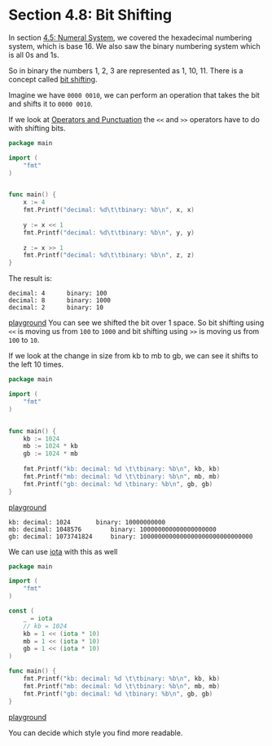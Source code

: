 # Section 4.8: Bit Shifting  

In section [4.5: Numeral System](../section_4/4.5.md), we covered the hexadecimal numbering system, which is base 16. We also saw the binary numbering system which is all 0s and 1s.  
  
So in binary the numbers 1, 2, 3 are represented as 1, 10, 11. There is a concept called [bit shifting](https://en.wikipedia.org/wiki/Bitwise_operation#Bit_shifts).  
  
Imagine we have `0000 0010`, we can perform an operation that takes the bit and shifts it to `0000 0010`.  
  
If we look at [Operators and Punctuation](https://golang.org/ref/spec#Operators_and_punctuation) the `<<` and `>>` operators have to do with shifting bits.  
  
```go
package main

import (
	"fmt"
)


func main() {
	x := 4
	fmt.Printf("decimal: %d\t\tbinary: %b\n", x, x)
	
	y := x << 1
	fmt.Printf("decimal: %d\t\tbinary: %b\n", y, y)
	
	z := x >> 1
	fmt.Printf("decimal: %d\t\tbinary: %b\n", z, z)
}

```
The result is:
```
decimal: 4		binary: 100
decimal: 8		binary: 1000
decimal: 2		binary: 10
```
[playground](https://play.golang.org/p/NYOejCbw7Y)
You can see we shifted the bit over 1 space. So bit shifting using `<<` is moving us from `100` to `1000` and bit shifting using `>>` is moving us from `100` to `10`.  
  
If we look at the change in size from kb to mb to gb, we can see it shifts to the left 10 times.
```go
package main

import (
	"fmt"
)


func main() {
	kb := 1024
	mb := 1024 * kb
	gb := 1024 * mb
	
	fmt.Printf("kb: decimal: %d \t\tbinary: %b\n", kb, kb)
	fmt.Printf("mb: decimal: %d \t\tbinary: %b\n", mb, mb)
	fmt.Printf("gb: decimal: %d \tbinary: %b\n", gb, gb)
}
```
[playground](https://play.golang.org/p/3TA6lwpkfr)  
  
```
kb: decimal: 1024 		binary: 10000000000
mb: decimal: 1048576 		binary: 100000000000000000000
gb: decimal: 1073741824 	binary: 1000000000000000000000000000000
```
  
We can use [iota](https://golang.org/ref/spec#Iota) with this as well
```go
package main

import (
	"fmt"
)

const (
	_ = iota
	// kb = 1024
	kb = 1 << (iota * 10)
	mb = 1 << (iota * 10)
	gb = 1 << (iota * 10)
)

func main() {
	fmt.Printf("kb: decimal: %d \t\tbinary: %b\n", kb, kb)
	fmt.Printf("mb: decimal: %d \t\tbinary: %b\n", mb, mb)
	fmt.Printf("gb: decimal: %d \tbinary: %b\n", gb, gb)
}
```
[playground](https://play.golang.org/p/sw-4Kx9q_H)  
  
You can decide which style you find more readable.  

